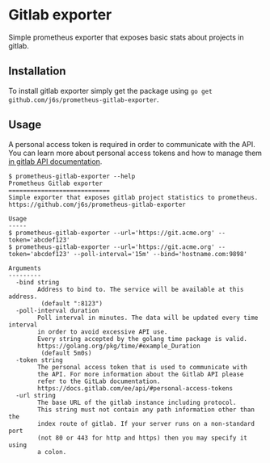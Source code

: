 # Gitlab exporter

Simple prometheus exporter that exposes basic stats about
projects in gitlab.

## Installation

To install gitlab exporter simply get the package using `go get github.com/j6s/prometheus-gitlab-exporter`.

## Usage

A personal access token is required in order to communicate with the API.
You can learn more about personal access tokens and how to manage them [in gitlab API documentation](https://docs.gitlab.com/ee/api/#personal-access-tokens).

```
$ prometheus-gitlab-exporter --help
Prometheus Gitlab exporter
============================
Simple exporter that exposes gitlab project statistics to prometheus.
https://github.com/j6s/prometheus-gitlab-exporter

Usage
-----
$ prometheus-gitlab-exporter --url='https://git.acme.org' --token='abcdef123'
$ prometheus-gitlab-exporter --url='https://git.acme.org' --token='abcdef123' --poll-interval='15m' --bind='hostname.com:9898'

Arguments
---------
  -bind string
    	Address to bind to. The service will be available at this address.
    	 (default ":8123")
  -poll-interval duration
    	Poll interval in minutes. The data will be updated every time interval
    	in order to avoid excessive API use.
    	Every string accepted by the golang time package is valid.
    	https://golang.org/pkg/time/#example_Duration
    	 (default 5m0s)
  -token string
    	The personal access token that is used to communicate with
    	the API. For more information about the Gitlab API please
    	refer to the GitLab documentation.
    	https://docs.gitlab.com/ee/api/#personal-access-tokens
  -url string
    	The base URL of the gitlab instance including protocol.
    	This string must not contain any path information other than the
    	index route of gitlab. If your server runs on a non-standard port
    	(not 80 or 443 for http and https) then you may specify it using
    	a colon.
```
